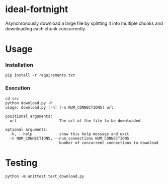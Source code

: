 # ideal-fortnight

Asynchronously download a large file by splitting it into multiple chunks and downloading each chunk concurrently.

# Usage

### Installation
```
pip install -r requirements.txt
```

### Execution
```
cd src
python download.py -h
usage: download.py [-h] [-n NUM_CONNECTIONS] url

positional arguments:
  url                   The url of the file to be downloaded

optional arguments:
  -h, --help            show this help message and exit
  -n NUM_CONNECTIONS, --num_connections NUM_CONNECTIONS
                        Number of concurrent connections to download
```

# Testing
```
python -m unittest test_download.py 
```
